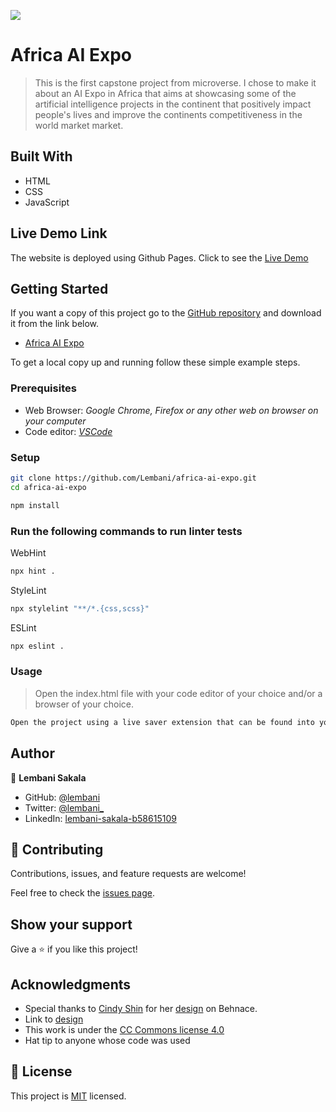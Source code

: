 ![](https://img.shields.io/badge/Microverse-blueviolet)

# Africa AI Expo

> This is the first capstone project from microverse. I chose to make it about an AI Expo in Africa that aims at showcasing some of the artificial intelligence projects in the continent that positively impact people's lives and improve the continents competitiveness in the world market market.

## Built With

- HTML
- CSS
- JavaScript

## Live Demo Link

The website is deployed using Github Pages.
Click to see the [Live Demo](https://lembani.github.io/africa-ai-expo)

## Getting Started

If you want a copy of this project go to the [GitHub repository](https://github.com/Lembani/africa-ai-expo) and download it from the link below.

- [Africa AI Expo](git@github.com/Lembani/africa-ai-expo.git)


To get a local copy up and running follow these simple example steps.

### Prerequisites

- Web Browser: _Google Chrome, Firefox or any other web on browser on your computer_
- Code editor: _[VSCode](https://code.visualstudio.com/)_

### Setup

```bash
git clone https://github.com/Lembani/africa-ai-expo.git
cd africa-ai-expo
```

```bash
npm install
```

### Run the following commands to run linter tests

WebHint
```bash
npx hint .
```

StyleLint
```bash
npx stylelint "**/*.{css,scss}"
```

ESLint
```bash
npx eslint .
```

### Usage

> Open the index.html file with your code editor of your choice and/or a browser of your choice.
```bash
Open the project using a live saver extension that can be found into your code editor.
```

## Author

👤 **Lembani Sakala**

- GitHub: [@lembani](https://github.com/lembani)
- Twitter: [@lembani_](https://twitter.com/lembani_)
- LinkedIn: [lembani-sakala-b58615109](https://linkedin.com/in/lembani-sakala-b58615109)

## 🤝 Contributing

Contributions, issues, and feature requests are welcome!

Feel free to check the [issues page](../../issues/).

## Show your support

Give a ⭐️ if you like this project!

## Acknowledgments

- Special thanks to [Cindy Shin](https://www.behance.net/adagio07) for her [design](https://www.behance.net/gallery/29845175/CC-Global-Summit-2015) on Behnace.
- Link to [design](https://www.behance.net/gallery/29845175/CC-Global-Summit-2015)
- This work is under the [CC Commons license 4.0](https://creativecommons.org/licenses/by/4.0/)
- Hat tip to anyone whose code was used

## 📝 License

This project is [MIT](./MIT.md) licensed.
